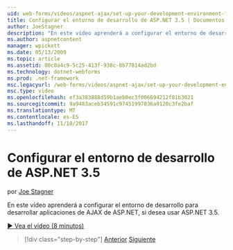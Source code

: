```yaml
---
uid: web-forms/videos/aspnet-ajax/set-up-your-development-environment-for-aspnet-35
title: Configurar el entorno de desarrollo de ASP.NET 3.5 | Documentos de Microsoft
author: JoeStagner
description: "En este vídeo aprenderá a configurar el entorno de desarrollo para desarrollar aplicaciones de AJAX de ASP.NET, si desea usar ASP.NET 3.5."
ms.author: aspnetcontent
manager: wpickett
ms.date: 05/13/2009
ms.topic: article
ms.assetid: 00c0a4c9-5c25-413f-938c-8b77814ad2bd
ms.technology: dotnet-webforms
ms.prod: .net-framework
msc.legacyurl: /web-forms/videos/aspnet-ajax/set-up-your-development-environment-for-aspnet-35
msc.type: video
ms.openlocfilehash: ef3a383888d59b1aeb0ec3f006694212f81b3021
ms.sourcegitcommit: 9a9483aceb34591c97451997036a9120c3fe2baf
ms.translationtype: MT
ms.contentlocale: es-ES
ms.lasthandoff: 11/10/2017
---
```

<a name="set-up-your-development-environment-for-aspnet-35"></a>Configurar el entorno de desarrollo de ASP.NET 3.5
====================
por [Joe Stagner](https://github.com/JoeStagner)

En este vídeo aprenderá a configurar el entorno de desarrollo para desarrollar aplicaciones de AJAX de ASP.NET, si desea usar ASP.NET 3.5.

[&#9654; Vea el vídeo (8 minutos)](https://channel9.msdn.com/Blogs/ASP-NET-Site-Videos/set-up-your-development-environment-for-aspnet-35)

>[!div class="step-by-step"]
[Anterior](how-to-dynamically-add-controls-to-a-web-page.md)
[Siguiente](set-up-your-development-environment-for-aspnet-20.md)
